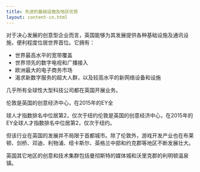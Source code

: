 ```yaml
---
title: 先进的基础设施及地区优势
layout: content-cn.html
---
```


对于决心发展的创意型企业而言，英国能够为其发展提供各种基础设施及通讯设施，便利程度位居世界首位。它拥有：

-	世界最高水平的宽带覆盖
-	世界领先的数字电视和广播接入
-	欧洲最大的电子商务市场 
-	渴求新数字服务的超大人群，以及较高水平的新网络设备和设施

几乎所有全球性大型科技公司都在英国开展业务。

伦敦是英国的创意经济中心，在2015年的EY全

球人才指数排名中位居第2，仅次于纽约伦敦是英国的创意经济中心，在2015年的EY全球人才指数排名中位居第2，仅次于纽约。

但该行业在英国的发展并不局限于首都城市。除了伦敦外，游戏开发产业也在布莱顿、剑桥、邓迪、利物浦、纽卡斯尔、英格兰中部和约克郡等地区不断发展壮大。 

英国其它地区的创意和技术集群包括曼彻斯特的媒体城和沃里克郡的利明顿温泉镇。